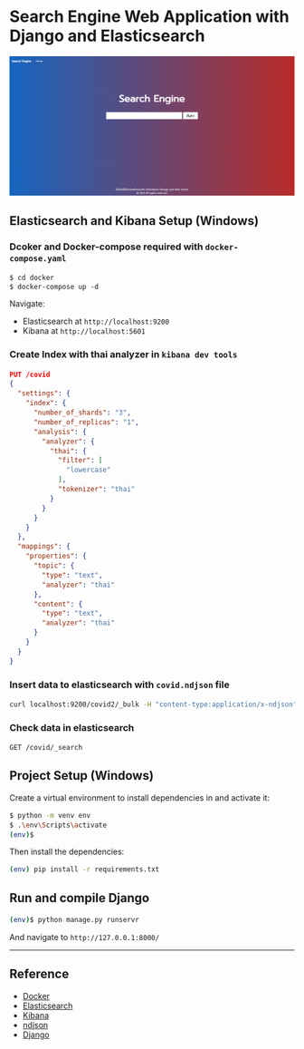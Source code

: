 # Search Engine Web Application with Django and Elasticsearch

![screenshot](screenshot.png)

## Elasticsearch and Kibana Setup (Windows)

### Dcoker and Docker-compose required with `docker-compose.yaml`

```docker
$ cd docker
$ docker-compose up -d
```

Navigate:

* Elasticsearch at `http://localhost:9200`
* Kibana at `http://localhost:5601`

### Create Index with thai analyzer in `kibana dev tools`

```json
PUT /covid
{
  "settings": {
    "index": {
      "number_of_shards": "3",
      "number_of_replicas": "1",
      "analysis": {
        "analyzer": {
          "thai": {
            "filter": [
              "lowercase"
            ],
            "tokenizer": "thai"
          }
        }
      }
    }
  },  
  "mappings": {
    "properties": {
      "topic": {
        "type": "text",
        "analyzer": "thai"
      },
      "content": {
        "type": "text",
        "analyzer": "thai"
      }
    }
  }
}
```

### Insert data to elasticsearch with `covid.ndjson` file

```sh
curl localhost:9200/covid2/_bulk -H "content-type:application/x-ndjson" --data-binary "@covid.ndjson"
```

### Check data in elasticsearch

```sh
GET /covid/_search
```

## Project Setup (Windows)

Create a virtual environment to install dependencies in and activate it:

```sh
$ python -m venv env
$ .\env\Scripts\activate
(env)$ 
```

Then install the dependencies:

```sh
(env) pip install -r requirements.txt
```

<!-- ## Environment

Setup your environment follow this:

```env

``` -->

## Run and compile Django

```sh
(env)$ python manage.py runservr
```

And navigate to `http://127.0.0.1:8000/`

---

## Reference

* [Docker](https://www.docker.com/)
* [Elasticsearch](https://www.elastic.co/)
* [Kibana](https://www.elastic.co/kibana/)
* [ndjson](http://ndjson.org/)
* [Django](https://www.djangoproject.com/)